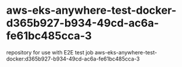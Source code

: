 # aws-eks-anywhere-test-docker-d365b927-b934-49cd-ac6a-fe61bc485cca-3
repository for use with E2E test job aws-eks-anywhere-test-docker:d365b927-b934-49cd-ac6a-fe61bc485cca-3
